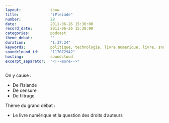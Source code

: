 ```yaml
---
layout:             show
title:              "iPleiade"
number:             28
date:               2011-06-26 15:30:00
record_date:        2011-06-26 15:30:00
categories:         podcast
theme_debat:        ""
duration:           "1:37:24"
keywords:           politique, technologie, livre numerique, livre, snac
soundclound_id:     "117072942"
hosting:            soundcloud
excerpt_separator:  "<!--more-->"
---
```



On y cause :

- De l’Islande
- De censure
- De filtrage

Thème du grand débat :

- Le livre numérique et la question des droits d’auteurs

